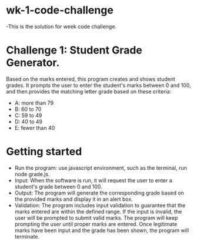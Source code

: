 # wk-1-code-challenge
-This is the solution for week code challenge.
# Challenge 1: Student Grade Generator.
Based on the marks entered, this program creates and shows student grades. It prompts the user to enter the student's marks between 0 and 100, and then provides the matching letter grade based on these criteria: 

* A: more than 79
* B: 60 to 70
* C: 59 to 49
* D: 40 to 49
* E: fewer than 40

# Getting started
* Run the program: use javascript environment, such as the terminal, run node grade.js.
* Input: When the software is run, it will request the user to enter a student's grade between 0 and 100.
* Output: The program will generate the corresponding grade based on the provided marks and display it in an alert box.
* Validation: The program includes input validation to guarantee that the marks entered are within the defined range. If the input is invalid, the user will be prompted to submit valid marks. The program will keep prompting the user until proper marks are entered. Once legitimate marks have been input and the grade has been shown, the program will terminate.